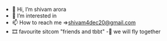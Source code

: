 - 👋 Hi, I’m shivam arora
- 👀 I’m interested in 
- 📫 How to reach me  =>shivam4dec20@gmail.com
- 🎞 favourite sitcom "friends and tbbt"
-🚀 we will fly together



<!---
sheldon-o/sheldon-o is a ✨ special ✨ repository because its `README.md` (this file) appears on your GitHub profile.
You can click the Preview link to take a look at your changes.
--->
